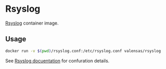 # Rsyslog

[Rsyslog](http://rsyslog.com) container image.

## Usage

```bash
docker run -v $(pwd)/rsyslog.conf:/etc/rsyslog.conf valensas/rsyslog
```

See [Rsyslog docuentation](https://www.rsyslog.com/doc/master/configuration/index.html) for confuration details.